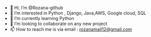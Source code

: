 - 👋 Hi, I’m @Rozana-github
- 👀 I’m interested in Python , Django, Java,AWS, Google cloud, SQL
- 🌱 I’m currently learning Python
- 💞️ I’m looking to collaborate on any new project
- 📫 How to reach me is via email : rozanamail12@gmail.com

<!---
Rozana-github/Rozana-github is a ✨ special ✨ repository because its `README.md` (this file) appears on your GitHub profile.
You can click the Preview link to take a look at your changes.
--->
